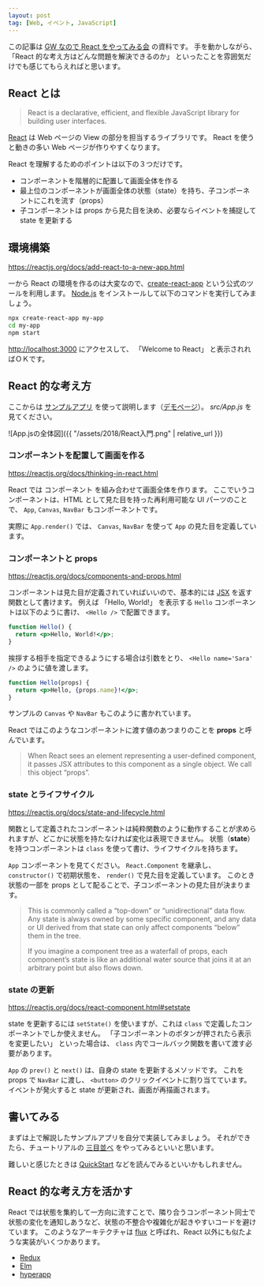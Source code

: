 ```yaml
---
layout: post
tag: [Web, イベント, JavaScript]
---
```


この記事は [GW なので React をやってみる会](https://prog-g.connpass.com/event/86721/) の資料です。
手を動かしながら、 「React 的な考え方はどんな問題を解決できるのか」 といったことを雰囲気だけでも感じてもらえればと思います。

## React とは

> React is a declarative, efficient, and flexible JavaScript library for building user interfaces.

[React](https://github.com/facebook/react/) は Web ページの View の部分を担当するライブラリです。
React を使うと動きの多い Web ページが作りやすくなります。

React を理解するためのポイントは以下の３つだけです。

- コンポーネントを階層的に配置して画面全体を作る
- 最上位のコンポーネントが画面全体の状態（state）を持ち、子コンポーネントにこれを流す（props）
- 子コンポーネントは props から見た目を決め、必要ならイベントを捕捉して state を更新する

## 環境構築

<https://reactjs.org/docs/add-react-to-a-new-app.html>

一から React の環境を作るのは大変なので、[create-react-app](https://github.com/facebook/create-react-app) という公式のツールを利用します。
[Node.js](https://nodejs.org/ja/) をインストールして以下のコマンドを実行してみましょう。

```sh
npx create-react-app my-app
cd my-app
npm start
```

<http://localhost:3000> にアクセスして、 「Welcome to React」 と表示されればＯＫです。

## React 的な考え方

ここからは [サンプルアプリ](https://github.com/ahuglajbclajep/react-sandbox/tree/master/change-color) を使って説明します（[デモページ](https://ahuglajbclajep.github.io/react-sandbox/change-color/)）。
_src/App.js_ を見てください。

![App.jsの全体図]({{ "/assets/2018/React入門.png" | relative_url }})

### コンポーネントを配置して画面を作る

<https://reactjs.org/docs/thinking-in-react.html>

React では コンポーネント を組み合わせて画面全体を作ります。
ここでいうコンポーネントは、HTML として見た目を持った再利用可能な UI パーツのことで、 `App`, `Canvas`, `NavBar` もコンポーネントです。

実際に `App.render()` では、 `Canvas`, `NavBar` を使って `App` の見た目を定義しています。

### コンポーネントと props

<https://reactjs.org/docs/components-and-props.html>

コンポーネントは見た目が定義されていればいいので、基本的には [JSX](https://reactjs.org/docs/introducing-jsx.html) を返す関数として書けます。
例えば 「Hello, World!」 を表示する `Hello` コンポーネントは以下のように書け、 `<Hello />` で配置できます。

```jsx
function Hello() {
  return <p>Hello, World!</p>;
}
```

挨拶する相手を指定できるようにする場合は引数をとり、 `<Hello name='Sara' />` のように値を渡します。

```jsx
function Hello(props) {
  return <p>Hello, {props.name}!</p>;
}
```

サンプルの `Canvas` や `NavBar` もこのように書かれています。

React ではこのようなコンポーネントに渡す値のあつまりのことを **props** と呼んでいます。

> When React sees an element representing a user-defined component, it passes JSX attributes to this component as a single object. We call this object “props”.

### state とライフサイクル

<https://reactjs.org/docs/state-and-lifecycle.html>

関数として定義されたコンポーネントは純粋関数のように動作することが求められますが、どこかに状態を持たなければ変化は表現できません。
状態（**state**）を持つコンポーネントは `class` を使って書け、ライフサイクルを持ちます。

`App` コンポーネントを見てください。
`React.Component` を継承し、 `constructor()` で初期状態を、 `render()` で見た目を定義しています。
このとき状態の一部を props として配ることで、子コンポーネントの見た目が決まります。

> This is commonly called a “top-down” or “unidirectional” data flow. Any state is always owned by some specific component, and any data or UI derived from that state can only affect components “below” them in the tree.
>
> If you imagine a component tree as a waterfall of props, each component’s state is like an additional water source that joins it at an arbitrary point but also flows down.

### state の更新

<https://reactjs.org/docs/react-component.html#setstate>

state を更新するには `setState()` を使いますが、これは `class` で定義したコンポーネントでしか使えません。
「子コンポーネントのボタンが押されたら表示を変更したい」 といった場合は、 `class` 内でコールバック関数を書いて渡す必要があります。

`App` の `prev()` と `next()` は、自身の state を更新するメソッドです。
これを props で `NavBar` に渡し、 `<button>` のクリックイベントに割り当てています。
イベントが発火すると state が更新され、画面が再描画されます。

## 書いてみる

まずは上で解説したサンプルアプリを自分で実装してみましょう。
それができたら、チュートリアルの [三目並べ](https://reactjs.org/tutorial/tutorial.html) をやってみるといいと思います。

難しいと感じたときは [QuickStart](https://reactjs.org/docs/hello-world.html) などを読んでみるといいかもしれません。

## React 的な考え方を活かす

React では状態を集約して一方向に流すことで、隣り合うコンポーネント同士で状態の変化を通知しあうなど、状態の不整合や複雑化が起きやすいコードを避けています。
このようなアーキテクチャは [flux](http://facebook.github.io/flux/) と呼ばれ、React 以外にも似たような実装がいくつかあります。

- [Redux](https://redux.js.org/)
- [Elm](http://elm-lang.org/)
- [hyperapp](https://hyperapp.js.org/)
